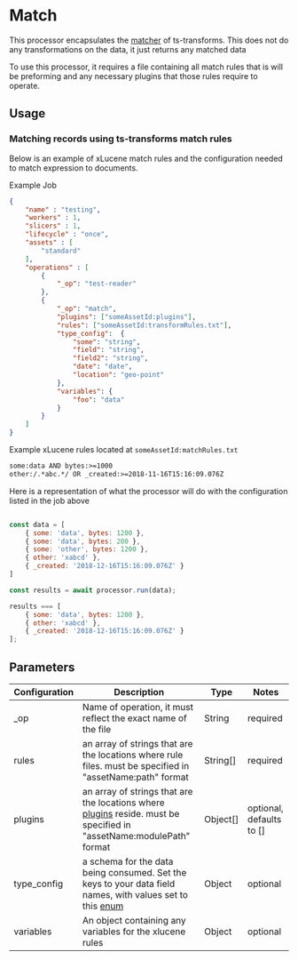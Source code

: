 
# Match #

This processor encapsulates the [matcher](https://terascope.github.io/teraslice/docs/packages/ts-transforms/overview#matcher) of ts-transforms. This does not do any transformations on the data, it just returns any matched data

To use this processor, it requires a file containing all match rules that is will be preforming and any necessary plugins that those rules require to operate.


## Usage

### Matching records using ts-transforms match rules
Below is an example of xLucene match rules and the configuration needed to match expression to documents.

Example Job

```json
{
    "name" : "testing",
    "workers" : 1,
    "slicers" : 1,
    "lifecycle" : "once",
    "assets" : [
        "standard"
    ],
    "operations" : [
        {
            "_op": "test-reader"
        },
        {
            "_op": "match",
            "plugins": ["someAssetId:plugins"],
            "rules": ["someAssetId:transformRules.txt"],
            "type_config":  {
                "some": "string",
                "field": "string",
                "field2": "string",
                "date": "date",
                "location": "geo-point"
            },
            "variables": {
                "foo": "data"
            }
        }
    ]
}
```

Example xLucene rules located at `someAssetId:matchRules.txt`

```txt
some:data AND bytes:>=1000
other:/.*abc.*/ OR _created:>=2018-11-16T15:16:09.076Z
```

Here is a representation of what the processor will do with the configuration listed in the job above

```javascript

const data = [
    { some: 'data', bytes: 1200 },
    { some: 'data', bytes: 200 },
    { some: 'other', bytes: 1200 },
    { other: 'xabcd' },
    { _created: '2018-12-16T15:16:09.076Z' }
]

const results = await processor.run(data);

results === [
    { some: 'data', bytes: 1200 },
    { other: 'xabcd' },
    { _created: '2018-12-16T15:16:09.076Z' }
];
```



## Parameters

| Configuration | Description | Type |  Notes |
| --------- | -------- | ------ | ------ |
| _op | Name of operation, it must reflect the exact name of the file | String | required |
| rules | an array of strings that are the locations where rule files. must be specified in "assetName:path" format | String[] | required |
| plugins | an array of strings that are the locations where [plugins](https://terascope.github.io/teraslice/docs/packages/ts-transforms/plugins) reside. must be specified in "assetName:modulePath" format | Object[] | optional, defaults to [] |
| type_config | a schema for the data being consumed. Set the keys to your data field names, with values set to this [enum](https://terascope.github.io/teraslice/docs/packages/types/api/enums/xlucenefieldtype) | Object | optional |
| variables | An object containing any variables for the xlucene rules | Object | optional|
